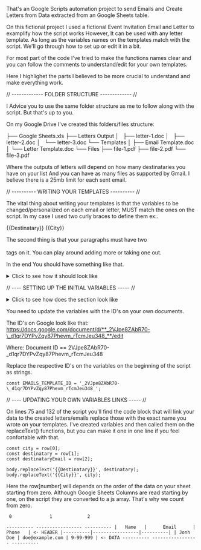 That's an Google Scripts automation project to send Emails and Create Letters from Data extracted from an Google Sheets table.

On this fictional project I used a fictional Event Invitation Email and Letter to examplify how the script works
However, It can be used with any letter template. As long as the variables names on the templates match with the script.
We'll go through how to set up or edit it in a bit.

For most part of the code I've tried to make the functions names clear and you can follow the comments to understand/edit for your
own templates.

Here I highlighet the parts I believed to be more crucial to understand and make everything work.

// ------------- FOLDER STRUCTURE ------------- //

I Advice you to use the same folder structure as me to follow along with the script. But that's up to you.

On my Google Drive I've created this folders/files structure:

├── Google Sheets.xls
├── Letters Output
│   ├── letter-1.doc
│   ├── letter-2.doc
│   └── letter-3.doc
└── Templates
│ ├── Email Template.doc
│ └── Letter Template.doc
└── Files
├── file-1.pdf
├── file-2.pdf
└── file-3.pdf

Where the outputs of letters will depend on how many destinataries you have on your list
And you can have as many files as supported by Gmail.
I believe there is a 25mb limit for each sent email.

// ---------- WRITING YOUR TEMPLATES ---------- //

The vital thing about writing your templates is that the variables to be changed/personalized on each email or letter,
MUST match the ones on the script. In my case I used two curly braces to define them
ex:.

{{Destinatary}}
{{City}}

The second thing is that your paragraphs must have two <br><br> tags on it. You can play around adding more or taking one out.

In the end You should have something like that.

<details> 
<summary> Click to see how it should look like</summary>

Dear {{Destinatary}},
<br><br>
We are thrilled to invite you to the upcoming Tech Innovators Summit, where technology enthusiasts, industry leaders, and visionaries come together to explore the latest trends and innovations in the IT world. This premier event aims to foster networking opportunities, share knowledge, and inspire breakthrough ideas.
<br><br>
Event Details:
Date: {{Event Date}}
Time: {{Event Time}}
<br><br>

// ----------- GOOGLE SHEET LAYOUT ------------ //

The sheet layout is pretty straightfoward, you need a header on the first row to guide you and that's it.

`---------- ----------------- ----------
|   Name   |      Email      |  Phone   | <- HEADER
|----------|-----------------|----------|
| Jonh Doe | doe@example.com | 9-99-999 | <- DATA
 ---------- ----------------- ----------`

The script will run on your active Sheet.

</details>

// ---- SETTING UP THE INITIAL VARIABLES ----- //

<details>
<summary> Click to see how does the section look like</summary>

```// ---------------------------------------------------------------- //
// ----------------- EMAILS - MUST SET VARIABLES ------------------ //
// ---------------------------------------------------------------- //

const EMAILS_TEMPLATE_ID = 'ID OF YOUR EMAIL TEMPLATE';
const EMAILS_SHEET_NAME = 'YOUR EMAILS SHEET NAME'; // Name have to match your Sheet name on google sheets.
const EMAILS_SUBJECT = 'YOUR EMAIL SUBJECT PREFIX OR SUFIX';
const ATTACHMENT_FILES_IDS = ['ARRAY', 'LIST', 'OF', 'FILES', 'IDS']; // File must be uploaded on Google Drive.
```

</details>

You need to update the variables with the ID's on your own documents.

The ID's on Google look like that:
https://docs.google.com/document/d/**_2VJpe8ZAbR70-\_d1qr7DYPvZqy87Phevm_rTcmJeu348_**/edit

Where:
Document ID == 2VJpe8ZAbR70-\_d1qr7DYPvZqy87Phevm_rTcmJeu348

Replace the respective ID's on the variables on the beginning of the script as strings.

`const EMAILS_TEMPLATE_ID = '_2VJpe8ZAbR70-\_d1qr7DYPvZqy87Phevm_rTcmJeu348_';`

// ---- UPDATING YOUR OWN VARIABLES LINKS ----- //

On lines 75 and 132 of the script you'll find the code block that will link your data to the created letters/emails
replace those with the exact name you wrote on your templates. I've created variables and then called them on the replaceText() functions, but you can make it one in one line if you feel confortable with that.

```
const city = row[0];
const destinatary = row[1];
const destinataryEmail = row[2];

body.replaceText('{{Destinatary}}', destinatary);
body.replaceText('{{City}}', city);
```

Here the row[number] will depends on the order of the data on your sheet starting from zero.
Although Google Sheets Columns are read starting by one, on the script they are converted to a js array. That's why we count from zero.

     0              1             2

`---------- ----------------- ----------
|   Name   |      Email      |  Phone   | <- HEADER
|----------|-----------------|----------|
| Jonh Doe | doe@example.com | 9-99-999 | <- DATA
 ---------- ----------------- ----------`
